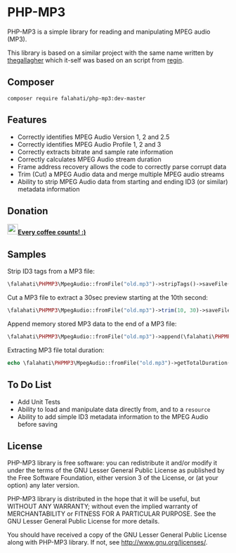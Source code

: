 # PHP-MP3

PHP-MP3 is a simple library for reading and manipulating MPEG audio (MP3).

This library is based on a similar project with the same name written by [thegallagher](https://github.com/thegallagher/PHP-MP3) which it-self was based on an script from [regin](https://web.archive.org/web/20120211192505/http://www.sourcerally.net/Scripts/20-PHP-MP3-Class).

## Composer

`composer require falahati/php-mp3:dev-master`

## Features

* Correctly identifies MPEG Audio Version 1, 2 and 2.5
* Correctly identifies MPEG Audio Profile 1, 2 and 3
* Correctly extracts bitrate and sample rate information
* Correctly calculates MPEG Audio stream duration
* Frame address recovery allows the code to correctly parse corrupt data
* Trim (Cut) a MPEG Audio data and merge multiple MPEG audio streams
* Ability to strip MPEG Audio data from starting and ending ID3 (or similar) metadata information

## Donation
[<img width="24" height="24" src="http://icons.iconarchive.com/icons/sonya/swarm/256/Coffee-icon.png"/>**Every coffee counts! :)**](https://www.coinpayments.net/index.php?cmd=_donate&reset=1&merchant=820707aded07845511b841f9c4c335cd&item_name=Donate&currency=USD&amountf=10.00000000&allow_amount=1&want_shipping=0&allow_extra=1)

## Samples

Strip ID3 tags from a MP3 file:
```PHP
\falahati\PHPMP3\MpegAudio::fromFile("old.mp3")->stripTags()->saveFile("new.mp3");
```

Cut a MP3 file to extract a 30sec preview starting at the 10th second:
```PHP
\falahati\PHPMP3\MpegAudio::fromFile("old.mp3")->trim(10, 30)->saveFile("new.mp3");
```

Append memory stored MP3 data to the end of a MP3 file:
```PHP
\falahati\PHPMP3\MpegAudio::fromFile("old.mp3")->append(\falahati\PHPMP3\MpegAudio::fromData(base64_decode("/**BASE64-DATA**/")))->saveFile("new.mp3");
```

Extracting MP3 file total duration:
```PHP
echo \falahati\PHPMP3\MpegAudio::fromFile("old.mp3")->getTotalDuration();
```

## To Do List

* Add Unit Tests
* Ability to load and manipulate data directly from, and to a `resource`
* Ability to add simple ID3 metadata information to the MPEG Audio before saving

## License

PHP-MP3 library is free software: you can redistribute it and/or modify
it under the terms of the GNU Lesser General Public License as published by
the Free Software Foundation, either version 3 of the License, or
(at your option) any later version.

PHP-MP3 library is distributed in the hope that it will be useful,
but WITHOUT ANY WARRANTY; without even the implied warranty of
MERCHANTABILITY or FITNESS FOR A PARTICULAR PURPOSE.  See the
GNU Lesser General Public License for more details.

You should have received a copy of the GNU Lesser General Public License
along with PHP-MP3 library. If not, see <http://www.gnu.org/licenses/>.
